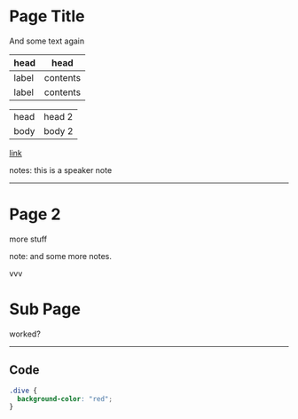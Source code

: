 # Page Title

And some text again

| head  | head     |
| ----- | -------- |
| label | contents |
| label | contents |

<table>
  <tr>
    <td>head</td><td>head 2</td>
  </tr>
  <tr>
    <td>body</td><td>body 2</body>
  </tr>
  </table>

[link](somewhere.com)

notes: this is a speaker note

---

# Page 2

more stuff

note: and some more notes.

vvv

# Sub Page

worked?

---

## Code

```css
.dive {
  background-color: "red";
}
```
